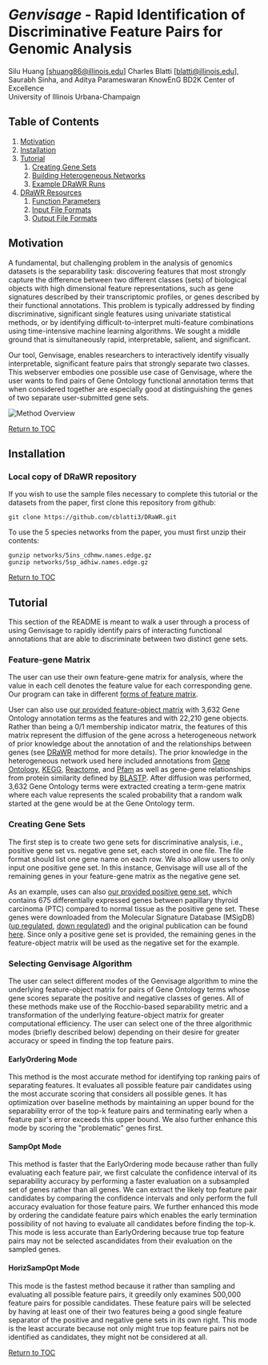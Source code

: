 # *Genvisage* - Rapid Identification of Discriminative Feature Pairs for Genomic Analysis
Silu Huang [shuang86@illinois.edu] Charles Blatti [blatti@illinois.edu], Saurabh Sinha, and Aditya Parameswaran
KnowEnG BD2K Center of Excellence  
University of Illinois Urbana-Champaign  

## Table of Contents
1. [Motivation](#motivation)
2. [Installation](#installation)
3. [Tutorial](#tutorial)
    1. [Creating Gene Sets](#creating-gene-sets)
    2. [Building Heterogeneous Networks](#building-heterogeneous-networks)
    3. [Example DRaWR Runs](#example-drawr-runs)
4. [DRaWR Resources](#drawr-resources)
    1. [Function Parameters](#function-parameters)
    2. [Input File Formats](#input-file-formats)
    3. [Output File Formats](#output-file-formats)
## Motivation

A fundamental, but challenging problem in the analysis of genomics datasets is the separability task: discovering features that most strongly capture the difference between two different classes (sets) of biological objects with high dimensional feature representations, such as gene signatures described by their transcriptomic profiles, or genes described by their functional annotations. This problem is typically addressed by finding discriminative, significant single features using univariate statistical methods, or by identifying difficult-to-interpret multi-feature combinations using time-intensive machine learning algorithms. We sought a middle ground that is simultaneously rapid, interpretable, salient, and significant.

Our tool, Genvisage, enables researchers to interactively identify visually interpretable, significant feature pairs that strongly separate two classes. This webserver embodies one possible use case of Genvisage, where the user wants to find pairs of Gene Ontology functional annotation terms that when considered together are especially good at distinguishing the genes of two separate user-submitted gene sets.

![Method Overview](images/DRaWR_method.small.png)

[Return to TOC](#table-of-contents)

## Installation

### Local copy of DRaWR repository

If you wish to use the sample files necessary to complete this tutorial or the datasets from the paper, first clone this repository from github:
```
git clone https://github.com/cblatti3/DRaWR.git
```

To use the 5 species networks from the paper, you must first unzip their contents:
```
gunzip networks/5ins_cdhmw.names.edge.gz
gunzip networks/5sp_adhiw.names.edge.gz
```

[Return to TOC](#table-of-contents)

## Tutorial

This section of the README is meant to walk a user through a process of using Genvisage to rapidly identify pairs of interacting functional annotations that are able to discriminate between two distinct gene sets.

### Feature-gene Matrix
The user can use their own feature-gene matrix for analysis, where the value in each cell denotes the feature value for each corresponding gene. Our program can take in different [forms of feature matrix](#forms-feature-matrix). 

User can also use [our provided feature-object matrix](data/feature_gene_scale.selected.txt) with 3,632 Gene Ontology annotation terms as the features and with 22,210 gene objects. Rather than being a 0/1 membership indicator matrix, the features of this matrix represent the diffusion of the gene across a heterogeneous network of prior knowledge about the annotation of and the relationships between genes (see [DRaWR](https://www.ncbi.nlm.nih.gov/pubmed/27153592) method for more details). The prior knowledge in the heterogeneous network used here included annotations from [Gene Ontology](http://www.geneontology.org/), [KEGG](https://www.genome.jp/kegg/), [Reactome](https://reactome.org/), and [Pfam](https://pfam.xfam.org/) as well as gene-gene relationships from protein similarity defined by [BLASTP](https://blast.ncbi.nlm.nih.gov/Blast.cgi?PAGE=Proteins). After diffusion was performed, 3,632 Gene Ontology terms were extracted creating a term-gene matrix where each value represents the scaled probability that a random walk started at the gene would be at the Gene Ontology term. 

### Creating Gene Sets

The first step is to create two gene sets for discriminative analysis, i.e., positive gene set vs. negative gene set, each stored in one file. The file format should list one gene name on each row. We also allow users to only input one positive gene set. In this instance, Genvisage will use all of the remaining genes in your feature-gene matrix as the negative gene set.   

As an example, uses can also [our provided positive gene set](data/DELYS_THYROID_CANCER), which contains 675 differentially expressed genes between papillary thyroid carcinoma (PTC) compared to normal tissue as the positive gene set. These genes were downloaded from the Molecular Signature Database (MSigDB) ([up regulated](http://software.broadinstitute.org/gsea/msigdb/cards/DELYS_THYROID_CANCER_UP.html), [down regulated](http://software.broadinstitute.org/gsea/msigdb/cards/DELYS_THYROID_CANCER_DN.html)) and the original publication can be found [here](https://www.ncbi.nlm.nih.gov/pubmed/17621275). Since only a positive gene set is provided, the remaining genes in the feature-object matrix will be used as the negative set for the example.

### Selecting Genvisage Algorithm

The user can select different modes of the Genvisage algorithm to mine the underlying feature-object matrix for pairs of Gene Ontology terms whose gene scores separate the positive and negative classes of genes. All of these methods make use of the Rocchio-based separability metric and a transformation of the underlying feature-object matrix for greater computational efficiency. The user can select one of the three algorithmic modes (briefly described below) depending on their desire for greater accuracy or speed in finding the top feature pairs.

#### EarlyOrdering Mode
This method is the most accurate method for identifying top ranking pairs of separating features. It evaluates all possible feature pair candidates using the most accurate scoring that considers all possible genes. It has optimization over baseline methods by maintaining an upper bound for the separability error of the top-k feature pairs and terminating early when a feature pair's error exceeds this upper bound. We also further enhance this mode by scoring the "problematic" genes first.

#### SampOpt Mode
This method is faster that the EarlyOrdering mode because rather than fully evaluating each feature pair, we first calculate the confidence interval of its separability accuracy by performing a faster evaluation on a subsampled set of genes rather than all genes. We can extract the likely top feature pair candidates by comparing the confidence intervals and only perform the full accuracy evaluation for those feature pairs. We further enhanced this mode by ordering the candidate feature pairs which enables the early termination possibility of not having to evaluate all candidates before finding the top-k. This mode is less accurate than EarlyOrdering because true top feature pairs may not be selected ascandidates from their evaluation on the sampled genes.

#### HorizSampOpt Mode
This mode is the fastest method because it rather than sampling and evaluating all possible feature pairs, it greedily only examines 500,000 feature pairs for possible candidates. These feature pairs will be selected by having at least one of their two features being a good single feature separator of the positive and negative gene sets in its own right. This mode is the least accurate because not only might true top feature pairs not be identified as candidates, they might not be considered at all.



[Return to TOC](#table-of-contents)